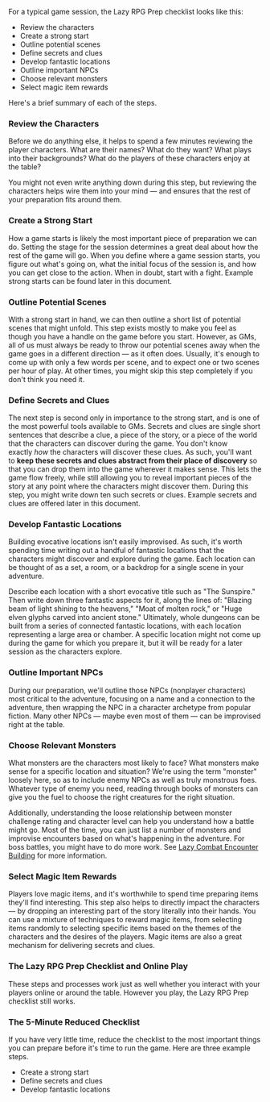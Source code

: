 For a typical game session, the Lazy RPG Prep checklist looks like this:

- Review the characters
- Create a strong start
- Outline potential scenes
- Define secrets and clues
- Develop fantastic locations
- Outline important NPCs
- Choose relevant monsters
- Select magic item rewards

Here's a brief summary of each of the steps.

### Review the Characters

[](https://github.com/phd20/obsidian-ttrpg-vault#review-the-characters)

Before we do anything else, it helps to spend a few minutes reviewing the player characters. What are their names? What do they want? What plays into their backgrounds? What do the players of these characters enjoy at the table?

You might not even write anything down during this step, but reviewing the characters helps wire them into your mind — and ensures that the rest of your preparation fits around them.

### Create a Strong Start

[](https://github.com/phd20/obsidian-ttrpg-vault#create-a-strong-start)

How a game starts is likely the most important piece of preparation we can do. Setting the stage for the session determines a great deal about how the rest of the game will go. When you define where a game session starts, you figure out what's going on, what the initial focus of the session is, and how you can get close to the action. When in doubt, start with a fight. Example strong starts can be found later in this document.

### Outline Potential Scenes

[](https://github.com/phd20/obsidian-ttrpg-vault#outline-potential-scenes)

With a strong start in hand, we can then outline a short list of potential scenes that might unfold. This step exists mostly to make you feel as though you have a handle on the game before you start. However, as GMs, all of us must always be ready to throw our potential scenes away when the game goes in a different direction — as it often does. Usually, it's enough to come up with only a few words per scene, and to expect one or two scenes per hour of play. At other times, you might skip this step completely if you don't think you need it.

### Define Secrets and Clues

[](https://github.com/phd20/obsidian-ttrpg-vault#define-secrets-and-clues)

The next step is second only in importance to the strong start, and is one of the most powerful tools available to GMs. Secrets and clues are single short sentences that describe a clue, a piece of the story, or a piece of the world that the characters can discover during the game. You don't know exactly _how_ the characters will discover these clues. As such, you'll want to **keep these secrets and clues abstract from their place of discovery** so that you can drop them into the game wherever it makes sense. This lets the game flow freely, while still allowing you to reveal important pieces of the story at any point where the characters might discover them. During this step, you might write down ten such secrets or clues. Example secrets and clues are offered later in this document.

### Develop Fantastic Locations

[](https://github.com/phd20/obsidian-ttrpg-vault#develop-fantastic-locations)

Building evocative locations isn't easily improvised. As such, it's worth spending time writing out a handful of fantastic locations that the characters might discover and explore during the game. Each location can be thought of as a set, a room, or a backdrop for a single scene in your adventure.

Describe each location with a short evocative title such as "The Sunspire." Then write down three fantastic aspects for it, along the lines of: "Blazing beam of light shining to the heavens," "Moat of molten rock," or "Huge elven glyphs carved into ancient stone." Ultimately, whole dungeons can be built from a series of connected fantastic locations, with each location representing a large area or chamber. A specific location might not come up during the game for which you prepare it, but it will be ready for a later session as the characters explore.

### Outline Important NPCs

[](https://github.com/phd20/obsidian-ttrpg-vault#outline-important-npcs)

During our preparation, we'll outline those NPCs (nonplayer characters) most critical to the adventure, focusing on a name and a connection to the adventure, then wrapping the NPC in a character archetype from popular fiction. Many other NPCs — maybe even most of them — can be improvised right at the table.

### Choose Relevant Monsters

[](https://github.com/phd20/obsidian-ttrpg-vault#choose-relevant-monsters)

What monsters are the characters most likely to face? What monsters make sense for a specific location and situation? We're using the term "monster" loosely here, so as to include enemy NPCs as well as truly monstrous foes. Whatever type of enemy you need, reading through books of monsters can give you the fuel to choose the right creatures for the right situation.

Additionally, understanding the loose relationship between monster challenge rating and character level can help you understand how a battle might go. Most of the time, you can just list a number of monsters and improvise encounters based on what's happening in the adventure. For boss battles, you might have to do more work. See [Lazy Combat Encounter Building](https://slyflourish.com/lazy_gm_resource_document.html#lazycombatencounterbuilding) for more information.

### Select Magic Item Rewards

[](https://github.com/phd20/obsidian-ttrpg-vault#select-magic-item-rewards)

Players love magic items, and it's worthwhile to spend time preparing items they'll find interesting. This step also helps to directly impact the characters — by dropping an interesting part of the story literally into their hands. You can use a mixture of techniques to reward magic items, from selecting items randomly to selecting specific items based on the themes of the characters and the desires of the players. Magic items are also a great mechanism for delivering secrets and clues.

### The Lazy RPG Prep Checklist and Online Play

[](https://github.com/phd20/obsidian-ttrpg-vault#the-lazy-rpg-prep-checklist-and-online-play)

These steps and processes work just as well whether you interact with your players online or around the table. However you play, the Lazy RPG Prep checklist still works.

### The 5-Minute Reduced Checklist

[](https://github.com/phd20/obsidian-ttrpg-vault#the-5-minute-reduced-checklist)

If you have very little time, reduce the checklist to the most important things you can prepare before it's time to run the game. Here are three example steps.

- Create a strong start
- Define secrets and clues
- Develop fantastic locations